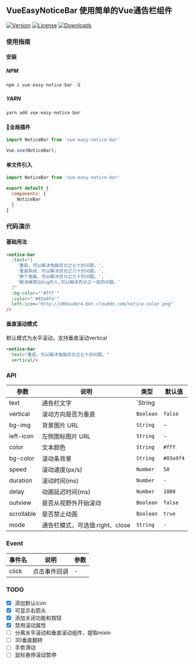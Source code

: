 ## VueEasyNoticeBar 使用简单的Vue通告栏组件
<a href="https://www.npmjs.com/package/vue-easy-notice-bar"><img src="https://img.shields.io/npm/v/vue-easy-notice-bar.svg" alt="Version"></a>
<a href="https://www.npmjs.com/package/vue-easy-notice-bar"><img src="https://img.shields.io/npm/l/vue-easy-notice-bar.svg" alt="License"></a>
<a href="https://www.npmjs.com/package/vue-easy-notice-bar"><img src="https://img.shields.io/npm/dm/vue-easy-notice-bar.svg" alt="Downloads"></a>

### 使用指南

#### 安装

##### NPM
``` javascript
npm i vue-easy-notice-bar -S 
``` 
##### YARN
``` javascript
yarn add vue-easy-notice-bar
``` 

#### 全局插件
``` javascript
import NoticeBar from 'vue-easy-notice-bar'

Vue.use(NoticeBar);
```
#### 单文件引入
``` javascript
import NoticeBar from 'vue-easy-notice-bar'

export default {
  components: {
    NoticeBar
  }
}
```

### 代码演示

#### 基础用法

```html
<notice-bar
  :text="[
    '重启，可以解决电脑百分之七十的问题。',
    '重装系统，可以解决百分之八十的问题。',
    '换个电脑，可以解决百分之九十的问题。',
    '解决掉提出bug的人,可以解决百分之一百的问题。'
  ]"
  :bg-color="'#fff'"
  :color="'#03a9f4'"
  left-icon="http://o9kkuebr4.bkt.clouddn.com/notice-color.png"
/>
```

#### 垂直滚动模式

默认模式为水平滚动，支持垂直滚动vertical
```html
<notice-bar
  text="重启，可以解决电脑百分之七十的问题。"
  vertical/>
```

### API

| 参数 | 说明 | 类型 | 默认值 |
|-----------|-----------|-----------|-------------|
| text | 通告栏文字 | `String || Array` | `''` |
| vertical | 滚动方向是否为垂直 | `Boolean` | `false` |
| bg-img | 背景图片 URL | `String` | - |
| left-icon | 左侧图标图片 URL | `String` | - |
| color | 文本颜色 | `String` | `#fff` |
| bg-color | 滚动条背景 | `String` | `#03a9f4` |
| speed | 滚动速度(px/s) | `Number` | `50` |
| duration | 滚动时间(ms) | `Number` | `-` |
| delay | 动画延迟时间(ms) | `Number` | `1000` |
| outview | 是否从视野外开始滚动 | `Boolean` | `false` |
| scrollable | 是否禁止动画 | `Boolean` | `true` |
| mode | 通告栏模式，可选值:right、close | `String` | `-` |

### Event

| 事件名 | 说明 | 参数 |
|-----------|-----------|-----------|
| click | 点击事件回调 | - |

### TODO

- [x] 添加默认icon
- [x] 可显示右箭头
- [x] 添加关闭功能和按钮
- [x] 禁用滚动属性
- [ ] 分离水平滚动和垂直滚动组件，提取mixin
- [ ] 3D垂直翻转
- [ ] 手势滑动
- [ ] 鼠标悬停滚动暂停
